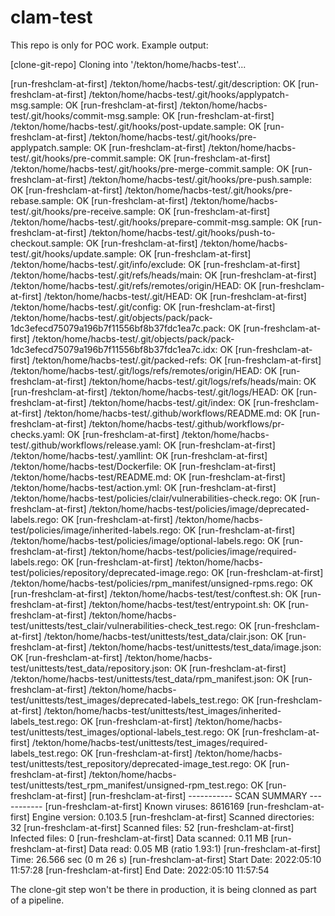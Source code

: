 # clam-test
This repo is only for POC work.
Example output:

[clone-git-repo] Cloning into '/tekton/home/hacbs-test'...

[run-freshclam-at-first] /tekton/home/hacbs-test/.git/description: OK
[run-freshclam-at-first] /tekton/home/hacbs-test/.git/hooks/applypatch-msg.sample: OK
[run-freshclam-at-first] /tekton/home/hacbs-test/.git/hooks/commit-msg.sample: OK
[run-freshclam-at-first] /tekton/home/hacbs-test/.git/hooks/post-update.sample: OK
[run-freshclam-at-first] /tekton/home/hacbs-test/.git/hooks/pre-applypatch.sample: OK
[run-freshclam-at-first] /tekton/home/hacbs-test/.git/hooks/pre-commit.sample: OK
[run-freshclam-at-first] /tekton/home/hacbs-test/.git/hooks/pre-merge-commit.sample: OK
[run-freshclam-at-first] /tekton/home/hacbs-test/.git/hooks/pre-push.sample: OK
[run-freshclam-at-first] /tekton/home/hacbs-test/.git/hooks/pre-rebase.sample: OK
[run-freshclam-at-first] /tekton/home/hacbs-test/.git/hooks/pre-receive.sample: OK
[run-freshclam-at-first] /tekton/home/hacbs-test/.git/hooks/prepare-commit-msg.sample: OK
[run-freshclam-at-first] /tekton/home/hacbs-test/.git/hooks/push-to-checkout.sample: OK
[run-freshclam-at-first] /tekton/home/hacbs-test/.git/hooks/update.sample: OK
[run-freshclam-at-first] /tekton/home/hacbs-test/.git/info/exclude: OK
[run-freshclam-at-first] /tekton/home/hacbs-test/.git/refs/heads/main: OK
[run-freshclam-at-first] /tekton/home/hacbs-test/.git/refs/remotes/origin/HEAD: OK
[run-freshclam-at-first] /tekton/home/hacbs-test/.git/HEAD: OK
[run-freshclam-at-first] /tekton/home/hacbs-test/.git/config: OK
[run-freshclam-at-first] /tekton/home/hacbs-test/.git/objects/pack/pack-1dc3efecd75079a196b7f11556bf8b37fdc1ea7c.pack: OK
[run-freshclam-at-first] /tekton/home/hacbs-test/.git/objects/pack/pack-1dc3efecd75079a196b7f11556bf8b37fdc1ea7c.idx: OK
[run-freshclam-at-first] /tekton/home/hacbs-test/.git/packed-refs: OK
[run-freshclam-at-first] /tekton/home/hacbs-test/.git/logs/refs/remotes/origin/HEAD: OK
[run-freshclam-at-first] /tekton/home/hacbs-test/.git/logs/refs/heads/main: OK
[run-freshclam-at-first] /tekton/home/hacbs-test/.git/logs/HEAD: OK
[run-freshclam-at-first] /tekton/home/hacbs-test/.git/index: OK
[run-freshclam-at-first] /tekton/home/hacbs-test/.github/workflows/README.md: OK
[run-freshclam-at-first] /tekton/home/hacbs-test/.github/workflows/pr-checks.yaml: OK
[run-freshclam-at-first] /tekton/home/hacbs-test/.github/workflows/release.yaml: OK
[run-freshclam-at-first] /tekton/home/hacbs-test/.yamllint: OK
[run-freshclam-at-first] /tekton/home/hacbs-test/Dockerfile: OK
[run-freshclam-at-first] /tekton/home/hacbs-test/README.md: OK
[run-freshclam-at-first] /tekton/home/hacbs-test/action.yml: OK
[run-freshclam-at-first] /tekton/home/hacbs-test/policies/clair/vulnerabilities-check.rego: OK
[run-freshclam-at-first] /tekton/home/hacbs-test/policies/image/deprecated-labels.rego: OK
[run-freshclam-at-first] /tekton/home/hacbs-test/policies/image/inherited-labels.rego: OK
[run-freshclam-at-first] /tekton/home/hacbs-test/policies/image/optional-labels.rego: OK
[run-freshclam-at-first] /tekton/home/hacbs-test/policies/image/required-labels.rego: OK
[run-freshclam-at-first] /tekton/home/hacbs-test/policies/repository/deprecated-image.rego: OK
[run-freshclam-at-first] /tekton/home/hacbs-test/policies/rpm_manifest/unsigned-rpms.rego: OK
[run-freshclam-at-first] /tekton/home/hacbs-test/test/conftest.sh: OK
[run-freshclam-at-first] /tekton/home/hacbs-test/test/entrypoint.sh: OK
[run-freshclam-at-first] /tekton/home/hacbs-test/unittests/test_clair/vulnerabilities-check_test.rego: OK
[run-freshclam-at-first] /tekton/home/hacbs-test/unittests/test_data/clair.json: OK
[run-freshclam-at-first] /tekton/home/hacbs-test/unittests/test_data/image.json: OK
[run-freshclam-at-first] /tekton/home/hacbs-test/unittests/test_data/repository.json: OK
[run-freshclam-at-first] /tekton/home/hacbs-test/unittests/test_data/rpm_manifest.json: OK
[run-freshclam-at-first] /tekton/home/hacbs-test/unittests/test_images/deprecated-labels_test.rego: OK
[run-freshclam-at-first] /tekton/home/hacbs-test/unittests/test_images/inherited-labels_test.rego: OK
[run-freshclam-at-first] /tekton/home/hacbs-test/unittests/test_images/optional-labels_test.rego: OK
[run-freshclam-at-first] /tekton/home/hacbs-test/unittests/test_images/required-labels_test.rego: OK
[run-freshclam-at-first] /tekton/home/hacbs-test/unittests/test_repository/deprecated-image_test.rego: OK
[run-freshclam-at-first] /tekton/home/hacbs-test/unittests/test_rpm_manifest/unsigned-rpm_test.rego: OK
[run-freshclam-at-first] 
[run-freshclam-at-first] ----------- SCAN SUMMARY -----------
[run-freshclam-at-first] Known viruses: 8616169
[run-freshclam-at-first] Engine version: 0.103.5
[run-freshclam-at-first] Scanned directories: 32
[run-freshclam-at-first] Scanned files: 52
[run-freshclam-at-first] Infected files: 0
[run-freshclam-at-first] Data scanned: 0.11 MB
[run-freshclam-at-first] Data read: 0.05 MB (ratio 1.93:1)
[run-freshclam-at-first] Time: 26.566 sec (0 m 26 s)
[run-freshclam-at-first] Start Date: 2022:05:10 11:57:28
[run-freshclam-at-first] End Date:   2022:05:10 11:57:54


The clone-git step won't be there in production, it is being clonned as part of a pipeline.